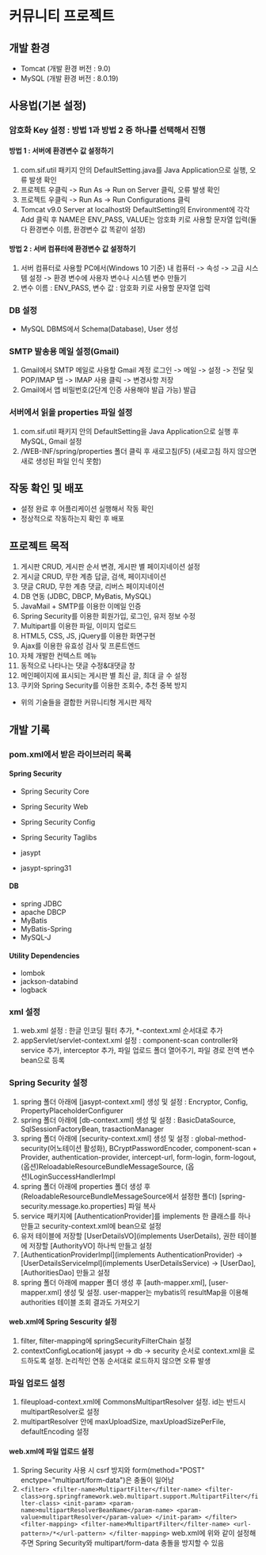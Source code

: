 # 커뮤니티 프로젝트

## 개발 환경
* Tomcat (개발 환경 버전 : 9.0)
* MySQL (개발 환경 버전 : 8.0.19)

## 사용법(기본 설정)
### 암호화 Key 설정 : 방법 1과 방법 2 중 하나를 선택해서 진행
#### 방법 1 : 서버에 환경변수 값 설정하기
1. com.sif.util 패키지 안의 DefaultSetting.java를 Java Application으로 실행, 오류 발생 확인
2. 프로젝트 우클릭 -> Run As -> Run on Server 클릭, 오류 발생 확인
3. 프로젝트 우클릭 -> Run As -> Run Configurations 클릭
4. Tomcat v9.0 Server at localhost와 DefaultSetting의 Environment에 각각 Add 클릭 후 NAME은 ENV_PASS, VALUE는 암호화 키로 사용할 문자열 입력(둘 다 환경변수 이름, 환경변수 값 똑같이 설정)

#### 방법 2 : 서버 컴퓨터에 환경변수 값 설정하기
1. 서버 컴퓨터로 사용할 PC에서(Windows 10 기준) 내 컴퓨터 -> 속성 -> 고급 시스템 설정 -> 환경 변수에 사용자 변수나 시스템 변수 만들기
2. 변수 이름 : ENV_PASS, 변수 값 : 암호화 키로 사용할 문자열 입력

### DB 설정
* MySQL DBMS에서 Schema(Database), User 생성

### SMTP 발송용 메일 설정(Gmail)
1. Gmail에서 SMTP 메일로 사용할 Gmail 계정 로그인 -> 메일 -> 설정 -> 전달 및 POP/IMAP 탭 -> IMAP 사용 클릭 -> 변경사항 저장
2. Gmail에서 앱 비밀번호(2단계 인증 사용해야 발급 가능) 발급

### 서버에서 읽을 properties 파일 설정
1. com.sif.util 패키지 안의 DefaultSetting을 Java Application으로 실행 후 MySQL, Gmail 설정
2. /WEB-INF/spring/properties 폴더 클릭 후 새로고침(F5) (새로고침 하지 않으면 새로 생성된 파일 인식 못함)

## 작동 확인 및 배포
* 설정 완료 후 어플리케이션 실행해서 작동 확인
* 정상적으로 작동하는지 확인 후 배포

## 프로젝트 목적
1. 게시판 CRUD, 게시판 순서 변경, 게시판 별 페이지네이션 설정
2. 게시글 CRUD, 무한 계층 답글, 검색, 페이지네이션
3. 댓글 CRUD, 무한 계층 댓글, 리버스 페이지네이션
4. DB 연동 (JDBC, DBCP, MyBatis, MySQL)
5. JavaMail + SMTP를 이용한 이메일 인증
6. Spring Security를 이용한 회원가입, 로그인, 유저 정보 수정
7. Multipart를 이용한 파일, 이미지 업로드
8. HTML5, CSS, JS, jQuery를 이용한 화면구현
9. Ajax를 이용한 유효성 검사 및 프론트엔드
10. 자체 개발한 컨텍스트 메뉴
11. 동적으로 나타나는 댓글 수정&대댓글 창
12. 메인페이지에 표시되는 게시판 별 최신 글, 최대 글 수 설정
13. 쿠키와 Spring Security를 이용한 조회수, 추천 중복 방지

* 위의 기술들을 결합한 커뮤니티형 게시판 제작

## 개발 기록
### pom.xml에서 받은 라이브러리 목록
#### Spring Security
* Spring Security Core
* Spring Security Web
* Spring Security Config
* Spring Security Taglibs

* jasypt
* jasypt-spring31

#### DB
* spring JDBC
* apache DBCP
* MyBatis
* MyBatis-Spring
* MySQL-J

#### Utility Dependencies
* lombok
* jackson-databind
* logback

### xml 설정
1. web.xml 설정 : 한글 인코딩 필터 추가, *-context.xml 순서대로 추가
2. appServlet/servlet-context.xml 설정 : component-scan controller와 service 추가, interceptor 추가, 파일 업로드 폴더 열어주기, 파일 경로 전역 변수 bean으로 등록

### Spring Security 설정
1. spring 폴더 아래에 [jasypt-context.xml] 생성 및 설정 : Encryptor, Config, PropertyPlaceholderConfigurer
2. spring 폴더 아래에 [db-context.xml] 생성 및 설정 : BasicDataSource, SqlSessionFactoryBean, trasactionManager
3. spring 폴더 아래에 [security-context.xml] 생성 및 설정 : global-method-security(어노테이션 활성화), BCryptPasswordEncoder, component-scan + Provider, authentication-provider, intercept-url, form-login, form-logout, (옵션)ReloadableResourceBundleMessageSource, (옵션)LoginSuccessHandlerImpl
4. spring 폴더 아래에 properties 폴더 생성 후(ReloadableResourceBundleMessageSource에서 설정한 폴더) [spring-security.message.ko.properties] 파일 복사
5. service 패키지에 [AuthenticationProvider]를 implements 한 클래스를 하나 만들고 security-context.xml에 bean으로 설정
6. 유저 테이블에 저장할 [UserDetailsVO](implements UserDetails), 권한 테이블에 저장할 [AuthorityVO] 하나씩 만들고 설정
7. [AuthenticationProviderImpl](implements AuthenticationProvider) -> [UserDetailsServiceImpl](implements UserDetailsService) -> [UserDao], [AuthoritiesDao] 만들고 설정
8. spring 폴더 아래에 mapper 폴더 생성 후 [auth-mapper.xml], [user-mapper.xml] 생성 및 설정. user-mapper는 mybatis의 resultMap을 이용해 authorities 테이블 조회 결과도 가져오기

#### web.xml에 Spring Sescurity 설정
1. filter, filter-mapping에 springSecurityFilterChain 설정
2. contextConfigLocation에 jasypt -> db -> security 순서로 context.xml을 로드하도록 설정. 논리적인 연동 순서대로 로드하지 않으면 오류 발생

### 파일 업로드 설정
1. fileupload-context.xml에 CommonsMultipartResolver 설정. id는 반드시 multipartResolver로 설정
2. multipartResolver 안에 maxUploadSize, maxUploadSizePerFile, defaultEncoding 설정

#### web.xml에 파일 업로드 설정
1. Spring Security 사용 시 csrf 방지와 form(method="POST" enctype="multipart/form-data")은 충돌이 일어남
2. `<filter>
	    <filter-name>MultipartFilter</filter-name>
	    <filter-class>org.springframework.web.multipart.support.MultipartFilter</filter-class>
	    <init-param>
	    	<param-name>multipartResolverBeanName</param-name>
	    	<param-value>multipartResolver</param-value>
	    </init-param>
	</filter>
	<filter-mapping>
	    <filter-name>MultipartFilter</filter-name>
	    <url-pattern>/*</url-pattern>
	</filter-mapping>`
    web.xml에 위와 같이 설정해주면 Spring Security와 multipart/form-data 충돌을 방지할 수 있음